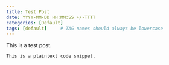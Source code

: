 ```yaml
---
title: Test Post
date: YYYY-MM-DD HH:MM:SS +/-TTTT
categories: [Default]
tags: [default]     # TAG names should always be lowercase
---
```


This is a test post.

```console
This is a plaintext code snippet.
```
